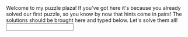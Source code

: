 <html>
Welcome to my puzzle plaza! If you've got here it's because you already solved our first puzzle, so you know by now that hints come in pairs! The solutions should be brought here and typed below. Let's solve them all!

<input type="username">
</html>
